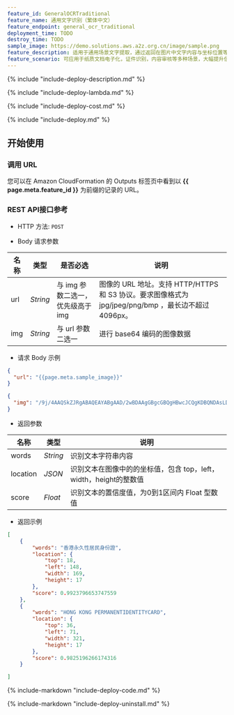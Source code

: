 ```yaml
---
feature_id: GeneralOCRTraditional
feature_name: 通用文字识别（繁体中文）
feature_endpoint: general_ocr_traditional
deployment_time: TODO
destroy_time: TODO
sample_image: https://demo.solutions.aws.a2z.org.cn/image/sample.png
feature_description: 适用于通用场景文字提取，通过返回在图片中文字内容与坐标位置等信息，便于用户进行比对或结构化操作。支持识别**繁体中文**、英文、数字和常用符号。
feature_scenario: 可应用于纸质文档电子化，证件识别，内容审核等多种场景，大幅提升信息处理效率。
---
```


{%
  include "include-deploy-description.md"
%}

{%
  include "include-deploy-lambda.md"
%}

{%
  include "include-deploy-cost.md"
%}

{%
  include "include-deploy.md"
%}

## 开始使用

### 调用 URL

您可以在 Amazon CloudFormation 的 Outputs 标签页中看到以 **{{ page.meta.feature_id }}** 为前缀的记录的 URL。

### REST API接口参考

- HTTP 方法: `POST`

- Body 请求参数

| **名称**  | **类型**  | **是否必选** |  **说明**  |
|----------|-----------|------------|------------|
| url | *String* |与 img 参数二选一，优先级高于 img|图像的 URL 地址。支持 HTTP/HTTPS 和 S3 协议。要求图像格式为 jpg/jpeg/png/bmp ，最长边不超过 4096px。|
| img | *String* |与 url 参数二选一|进行 base64 编码的图像数据|

- 请求 Body 示例

``` json
{
  "url": "{{page.meta.sample_image}}"
}
```

``` json
{
  "img": "/9j/4AAQSkZJRgABAQEAYABgAAD/2wBDAAgGBgcGBQgHBwcJCQgKDBQNDAsLDBkSEw8UHRofHh0aHBwgJC4nICIsIxwcKDcpLDAxNDQ0Hyc5PTgyPC4zNDL/……"
}
```

- 返回参数

| **名称**  | **类型**  |  **说明**  |
|----------|-----------|------------|
|words    |*String*   |识别文本字符串内容|
|location |*JSON*     |识别文本在图像中的的坐标值，包含 top，left，width，height的整数值|
|score    |*Float*   |识别文本的置信度值，为0到1区间内 Float 型数值|

- 返回示例
``` json
[
    {
        "words": "香港永久性居民身份證",
        "location": {
            "top": 18,
            "left": 148,
            "width": 169,
            "height": 17
        },
        "score": 0.9923796653747559
    },
    {
        "words": "HONG KONG PERMANENTIDENTITYCARD",
        "location": {
            "top": 36,
            "left": 71,
            "width": 321,
            "height": 17
        },
        "score": 0.9825196266174316
    }

]
```

{%
  include-markdown "include-deploy-code.md"
%}

{%
  include-markdown "include-deploy-uninstall.md"
%}